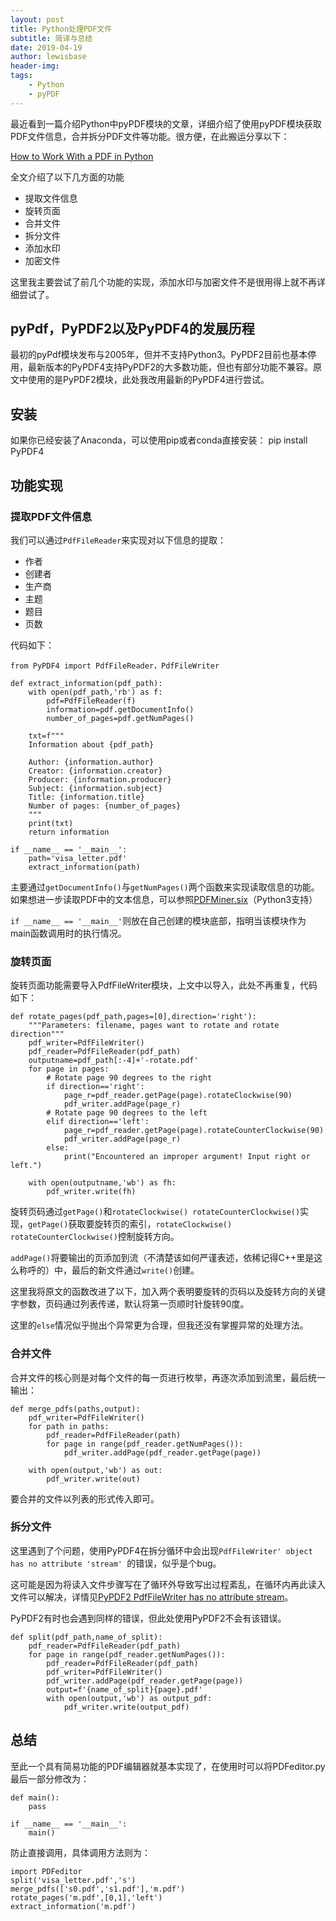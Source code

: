 ```yaml
---
layout: post
title: Python处理PDF文件
subtitle: 简译与总结
date: 2019-04-19
author: lewisbase
header-img:
tags: 
    - Python
    - pyPDF
---
```


最近看到一篇介绍Python中pyPDF模块的文章，详细介绍了使用pyPDF模块获取PDF文件信息，合并拆分PDF文件等功能。很方便，在此搬运分享以下：

[How to Work With a PDF in Python](https://realpython.com/pdf-python/)  

全文介绍了以下几方面的功能

* 提取文件信息
* 旋转页面
* 合并文件
* 拆分文件
* 添加水印
* 加密文件

这里我主要尝试了前几个功能的实现，添加水印与加密文件不是很用得上就不再详细尝试了。

## pyPdf，PyPDF2以及PyPDF4的发展历程

最初的pyPdf模块发布与2005年，但并不支持Python3。PyPDF2目前也基本停用，最新版本的PyPDF4支持PyPDF2的大多数功能，但也有部分功能不兼容。原文中使用的是PyPDF2模块，此处我改用最新的PyPDF4进行尝试。

## 安装

如果你已经安装了Anaconda，可以使用pip或者conda直接安装：
    pip install PyPDF4
    
## 功能实现

### 提取PDF文件信息

我们可以通过`PdfFileReader`来实现对以下信息的提取：

* 作者
* 创建者
* 生产商
* 主题
* 题目
* 页数

代码如下：

    from PyPDF4 import PdfFileReader，PdfFileWriter
    
    def extract_information(pdf_path):
        with open(pdf_path,'rb') as f:
            pdf=PdfFileReader(f)
            information=pdf.getDocumentInfo()
            number_of_pages=pdf.getNumPages()
            
        txt=f"""
        Information about {pdf_path}
        
        Author: {information.author}
        Creator: {information.creator}
        Producer: {information.producer}
        Subject: {information.subject}
        Title: {information.title}
        Number of pages: {number_of_pages}
        """
        print(txt)
        return information
    
    if __name__ == '__main__':
        path='visa_letter.pdf'
        extract_information(path)
        
主要通过`getDocumentInfo()`与`getNumPages()`两个函数来实现读取信息的功能。如果想进一步读取PDF中的文本信息，可以参照[PDFMiner.six](https://github.com/pdfminer/pdfminer.six)（Python3支持）

`if __name__ == '__main__'`则放在自己创建的模块底部，指明当该模块作为main函数调用时的执行情况。

### 旋转页面

旋转页面功能需要导入PdfFileWriter模块，上文中以导入，此处不再重复，代码如下：

    def rotate_pages(pdf_path,pages=[0],direction='right'):
        """Parameters: filename, pages want to rotate and rotate direction"""
        pdf_writer=PdfFileWriter()
        pdf_reader=PdfFileReader(pdf_path)
        outputname=pdf_path[:-4]+'-rotate.pdf'
        for page in pages:
            # Rotate page 90 degrees to the right
            if direction=='right':
                page_r=pdf_reader.getPage(page).rotateClockwise(90)
                pdf_writer.addPage(page_r)
            # Rotate page 90 degrees to the left
            elif direction=='left':
                page_r=pdf_reader.getPage(page).rotateCounterClockwise(90)
                pdf_writer.addPage(page_r)
            else:
                print("Encountered an improper argument! Input right or left.")
        
        with open(outputname,'wb') as fh:
            pdf_writer.write(fh)
            
旋转页码通过`getPage()`和`rotateClockwise() rotateCounterClockwise()`实现，`getPage()`获取要旋转页的索引，`rotateClockwise() rotateCounterClockwise()`控制旋转方向。

`addPage()`将要输出的页添加到流（不清楚该如何严谨表述，依稀记得C++里是这么称呼的）中，最后的新文件通过`write()`创建。

这里我将原文的函数改进了以下，加入两个表明要旋转的页码以及旋转方向的关键字参数，页码通过列表传递，默认将第一页顺时针旋转90度。

这里的`else`情况似乎抛出个异常更为合理，但我还没有掌握异常的处理方法。

### 合并文件

合并文件的核心则是对每个文件的每一页进行枚举，再逐次添加到流里，最后统一输出：

    def merge_pdfs(paths,output):
        pdf_writer=PdfFileWriter()
        for path in paths:
            pdf_reader=PdfFileReader(path)
            for page in range(pdf_reader.getNumPages()):
                pdf_writer.addPage(pdf_reader.getPage(page))
                
        with open(output,'wb') as out:
            pdf_writer.write(out)

要合并的文件以列表的形式传入即可。

### 拆分文件

这里遇到了个问题，使用PyPDF4在拆分循环中会出现`PdfFileWriter' object has no attribute 'stream' `的错误，似乎是个bug。

这可能是因为将读入文件步骤写在了循环外导致写出过程紊乱，在循环内再此读入文件可以解决，详情见[PyPDF2 PdfFileWriter has no attribute stream](https://stackoverflow.com/questions/40168027/pypdf2-pdffilewriter-has-no-attribute-stream)。

PyPDF2有时也会遇到同样的错误，但此处使用PyPDF2不会有该错误。

    def split(pdf_path,name_of_split):
        pdf_reader=PdfFileReader(pdf_path)
        for page in range(pdf_reader.getNumPages()):
            pdf_reader=PdfFileReader(pdf_path)
            pdf_writer=PdfFileWriter()
            pdf_writer.addPage(pdf_reader.getPage(page))
            output=f'{name_of_split}{page}.pdf'
            with open(output,'wb') as output_pdf:
                pdf_writer.write(output_pdf)

## 总结

至此一个具有简易功能的PDF编辑器就基本实现了，在使用时可以将PDFeditor.py最后一部分修改为：

    def main():
        pass
    
    if __name__ == '__main__':
        main()
        
防止直接调用，具体调用方法则为：

    import PDFeditor
    split('visa_letter.pdf','s')
    merge_pdfs(['s0.pdf','s1.pdf'],'m.pdf')
    rotate_pages('m.pdf',[0,1],'left')
    extract_information('m.pdf')

